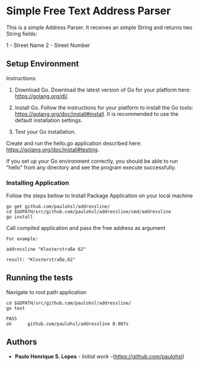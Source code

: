 # Simple Free Text Address Parser

This is a simple Address Parser. It receives an simple String and returns two String fields: 

1 - Street Name 2 - Street Number

## Setup Environment
Instructions:

1. Download Go.
Download the latest version of Go for your platform here: https://golang.org/dl/.

2. Install Go.
Follow the instructions for your platform to install the Go tools: https://golang.org/doc/install#install. 
It is recommended to use the default installation settings.

3. Test your Go installation.

Create and run the hello.go application described here: https://golang.org/doc/install#testing.

If you set up your Go environment correctly, you should be able to run “hello” from any directory and see the program execute successfully.

### Installing Application
Follow the steps bellow to Install Package Application on your local machine
```
go get github.com/paulohsl/addressline/
cd $GOPATH/src/github.com/paulohsl/addressline/cmd/addressline
go install
```
Call compiled application and pass the free address as argument

```
For example:

addressline "Klosterstraße 62"

result: "Klosterstraße,62"
```

## Running the tests

Navigate to root path application
```
cd $GOPATH/src/github.com/paulohsl/addressline/
go test

PASS
ok  	github.com/paulohsl/addressline	0.007s
```


## Authors

* **Paulo Henrique S. Lopes** - *Initial work* -(https://github.com/paulohsl)
